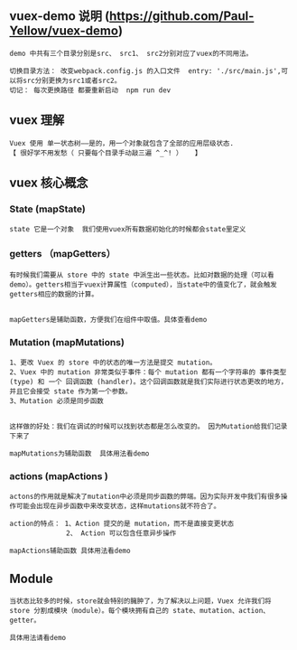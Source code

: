 ## vuex-demo 说明 (https://github.com/Paul-Yellow/vuex-demo)

```
demo 中共有三个目录分别是src、 src1、 src2分别对应了vuex的不同用法。

切换目录方法： 改变webpack.config.js 的入口文件  entry: './src/main.js',可以将src分别更换为src1或者src2。
切记： 每次更换路径 都要重新启动  npm run dev

```





## vuex 理解
  ```
  Vuex 使用 单一状态树——是的，用一个对象就包含了全部的应用层级状态.
  【 很好学不用发愁（ 只要每个目录手动敲三遍 ^_^! ）   】 

  ```
## vuex 核心概念
  ### State   (mapState)
  ```
  state 它是一个对象  我们使用vuex所有数据初始化的时候都会state里定义

  ```
  ### getters （mapGetters）
```
有时候我们需要从 store 中的 state 中派生出一些状态。比如对数据的处理（可以看demo）。getters相当于vuex计算属性（computed），当state中的值变化了，就会触发getters相应的数据的计算。


mapGetters是辅助函数，方便我们在组件中取值。具体查看demo

```


 ### Mutation (mapMutations)  

 ```
1、更改 Vuex 的 store 中的状态的唯一方法是提交 mutation。
2、Vuex 中的 mutation 非常类似于事件：每个 mutation 都有一个字符串的 事件类型 (type) 和 一个 回调函数 (handler)。这个回调函数就是我们实际进行状态更改的地方，并且它会接受 state 作为第一个参数。
3、Mutation 必须是同步函数


这样做的好处：我们在调试的时候可以找到状态都是怎么改变的。 因为Mutation给我们记录下来了

mapMutations为辅助函数  具体用法看demo

 ```

 ### actions (mapActions )

 ```
 actons的作用就是解决了mutation中必须是同步函数的弊端。因为实际开发中我们有很多操作可能会出现在异步函数中来改变状态，这样mutations就不符合了。

 action的特点： 1、Action 提交的是 mutation，而不是直接变更状态
               2、 Action 可以包含任意异步操作

mapActions辅助函数 具体用法看demo
 ```

## Module

```
当状态比较多的时候，store就会特别的臃肿了，为了解决以上问题，Vuex 允许我们将 store 分割成模块（module）。每个模块拥有自己的 state、mutation、action、getter。

具体用法请看demo

```

